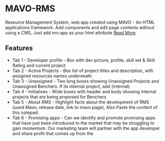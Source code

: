 # MAVO-RMS
Resource Management System, web app created using MAVO - An HTML applications framework.
Add components and edit page contents without using a CMS, Just add mv-app as your html attribute
[Read More](https://www.smashingmagazine.com/2017/05/introducing-mavo/?utm_source=frontendfocus&utm_medium=email)

## Features
- Tab 1 - Developer profile - Box with dev picture, profile, skill set & Skill Rating and current project.
- Tab 2 - Active Projects - Box list of project titles and description, with assigned resources names underneath
- Tab 3 - Unassigned -  Two long boxes showing Unassigned Projects and Unassigned Benchers. If its internal project, add (internal)
- Tab 4 - Initiatives - Wide boxes with header and body showing internal projects that are being proposed for Benchers
- Tab 5 - About RMS - Highlight facts about the development of RMS (used Mavo, release date, link to mavo page), Also Paste the content of this notepad.
- Tab 6 - Promising apps - Can we identify and promote promising apps that have just been introduced to the market that may be struggling to gain momentum. Our marketing team will partner with the app developer and share profit that comes up from the
